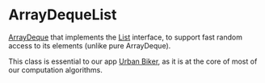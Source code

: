 # ArrayDequeList

[ArrayDeque](https://developer.android.com/reference/java/util/ArrayDeque) that implements the [List](https://developer.android.com/reference/java/util/List) interface, to support fast random access to its elements (unlike pure ArrayDeque).
 
This class is essential to our app [Urban Biker](http://urban-bike-computer.com/), as it is at the core of most of our computation algorithms.
